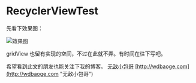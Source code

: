 # RecyclerViewTest
先看下效果图：

![效果图](http://7xopmn.com1.z0.glb.clouddn.com/RecyclerView_gif_1.gif?attname=&e=1449663953&token=ut0EwGN-B6FPfiCyrcfMiZU0mnRbneDdJnpcnowX:dcCSkv39ZsE2aq7tBWdEB7ZMR1w)

gridView 也留有实现的空间，不过在此就不弄。有时间在往下写吧。

希望看到此文的朋友也能关注下我的博客。
[无敌小包哥](http://wdbaoge.com "无敌小包哥")
[http://wdbaoge.com](http://wdbaoge.com "无敌小包哥")
